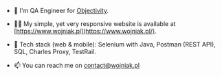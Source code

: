 - 🔭 I'm QA Engineer for [Objectivity](https://www.objectivity.co.uk/).

- 👨‍💻 My simple, yet very responsive website is available at [https://www.wojniak.pl](https://www.wojniak.pl/).

- 📝 Tech stack (web & mobile): Selenium with Java, Postman (REST API), SQL, Charles Proxy, TestRail.

- 📫 You can reach me on contact@wojniak.pl
